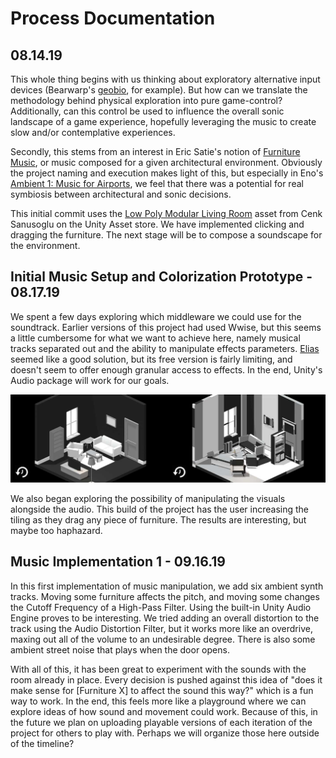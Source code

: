 # Process Documentation

## 08.14.19
This whole thing begins with us thinking about exploratory alternative input devices (Bearwarp's [geobio](https://vimeo.com/259809620), for example). But how can we translate the methodology behind physical exploration into pure game-control? Additionally, can this control be used to influence the overall sonic landscape of a game experience, hopefully leveraging the music to create slow and/or contemplative experiences.

Secondly, this stems from an interest in Eric Satie's notion of [Furniture Music](https://en.wikipedia.org/wiki/Furniture_music), or music composed for a given architectural environment. Obviously the project naming and execution makes light of this, but especially in Eno's [Ambient 1: Music for Airports](https://open.spotify.com/album/063f8Ej8rLVTz9KkjQKEMa), we feel that there was a potential for real symbiosis between architectural and sonic decisions. 

This initial commit uses the [Low Poly Modular Living Room](https://assetstore.unity.com/packages/3d/environments/urban/low-poly-modular-living-room-128552) asset from Cenk Sanusoglu on the Unity Asset store. We have implemented clicking and dragging the furniture. The next stage will be to compose a soundscape for the environment.

## Initial Music Setup and Colorization Prototype - 08.17.19
We spent a few days exploring which middleware we could use for the soundtrack. Earlier versions of this project had used Wwise, but this seems a little cumbersome for what we want to achieve here, namely musical tracks separated out and the ability to manipulate effects parameters. [Elias](https://www.eliassoftware.com) seemed like a good solution, but its free version is fairly limiting, and doesn't seem to offer enough granular access to effects. In the end, Unity's Audio package will work for our goals. 

![alt text](colorExploration "Color Exploration")

We also began exploring the possibility of manipulating the visuals alongside the audio. This build of the project has the user increasing the tiling as they drag any piece of furniture. The results are interesting, but maybe too haphazard.

## Music Implementation 1 - 09.16.19
In this first implementation of music manipulation, we add six ambient synth tracks. Moving some furniture affects the pitch, and moving some changes the Cutoff Frequency of a High-Pass Filter. Using the built-in Unity Audio Engine proves to be interesting. We tried adding an overall distortion to the track using the Audio Distortion Filter, but it works more like an overdrive, maxing out all of the volume to an undesirable degree. There is also some ambient street noise that plays when the door opens. 

With all of this, it has been great to experiment with the sounds with the room already in place. Every decision is pushed against this idea of "does it make sense for [Furniture X] to affect the sound this way?" which is a fun way to work. In the end, this feels more like a playground where we can explore ideas of how sound and movement could work. Because of this, in the future we plan on uploading playable versions of each iteration of the project for others to play with. Perhaps we will organize those here outside of the timeline?